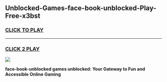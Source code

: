 
## Unblocked-Games-face-book-unblocked-Play-Free-x3bst
<h3>
<a href="https://premium76.site?title=face-book-unblocked&ref=21A">CLICK TO PLAY</a></h3>
<hr>

<h3>
<a href="https://premium76.site?title=face-book-unblocked&ref=21A">CLICK 2 PLAY</a>
  
</h3>

<a href="https://premium76.site?title=face-book-unblocked&ref=21A"><img src="https://clearcache.store/games.png"></a>


**face-book-unblocked games unblocked: Your Gateway to Fun and Accessible Online Gaming**
